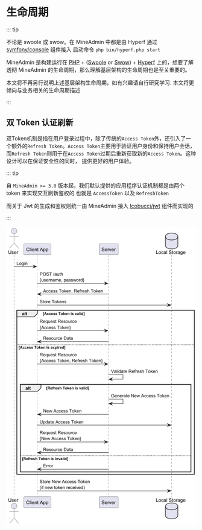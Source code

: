 # 生命周期

::: tip

不论是 swoole 或 swow。在 MineAdmin 中都是由 Hyperf 通过[symfony/console](https://github.com/symfony/console) 组件接入
启动命令 `php bin/hyperf.php start`

MineAdmin 是构建运行在 [PHP](https://php.net) + ([Swoole](https://swoole.com) or [Swow](https://github.com/swow/swow)) + [Hyperf](https://github.com/hyperf/hyperf)
上的，想要了解透彻 MineAdmin 的生命周期，那么理解基层架构的生命周期也是至关重要的。

本文将不再另行说明上述基层架构生命周期，如有兴趣请自行研究学习.
本文将更倾向与业务相关的生命周期描述

:::


## 双 Token 认证刷新

双Token机制是指在用户登录过程中，除了传统的`Access Token`外，还引入了一个额外的`Refresh Token`。`Access Token`主要用于验证用户身份和保持用户会话，
而`Refresh Token`则用于在`Access Token`过期后重新获取新的`Access Token`。这种设计可以在保证安全性的同时，
提供更好的用户体验。

::: tip

自 `MineAdmin >= 3.0` 版本起，我们默认提供的应用程序认证机制都是由两个 token 来实现交互刷新鉴权的
也就是 `AccessToken` 以及 `RefreshToken`

而关于 Jwt 的生成和鉴权则统一由 MineAdmin 接入 [lcobucci/jwt](https://github.com/lcobucci/jwt) 组件而实现的

:::

![时序图](token.png)
